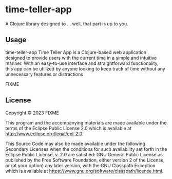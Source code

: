 # time-teller-app

A Clojure library designed to ... well, that part is up to you.

## Usage

time-teller-app
Time Teller App is a Clojure-based web application designed to provide users with the current time in a simple and intuitive manner. With an easy-to-use interface and straightforward functionality, this app can be utilized by anyone looking to keep track of time without any unnecessary features or distractions






FIXME

## License

Copyright © 2023 FIXME

This program and the accompanying materials are made available under the
terms of the Eclipse Public License 2.0 which is available at
http://www.eclipse.org/legal/epl-2.0.

This Source Code may also be made available under the following Secondary
Licenses when the conditions for such availability set forth in the Eclipse
Public License, v. 2.0 are satisfied: GNU General Public License as published by
the Free Software Foundation, either version 2 of the License, or (at your
option) any later version, with the GNU Classpath Exception which is available
at https://www.gnu.org/software/classpath/license.html.
